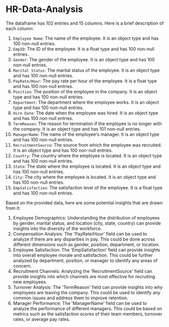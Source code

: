 # HR-Data-Analysis

The dataframe has 102 entries and 15 columns. Here is a brief description of each column:
1. `Employee Name`: The name of the employee. It is an object type and has 100 non-null entries.
2. `EmpID`: The ID of the employee. It is a float type and has 100 non-null entries.
3. `Gender`: The gender of the employee. It is an object type and has 100 non-null entries.
4. `Marital Status`: The marital status of the employee. It is an object type and has 100 non-null entries.
5. `PayRate/Hour`: The pay rate per hour of the employee. It is a float type and has 100 non-null entries.
6. `Position`: The position of the employee in the company. It is an object type and has 100 non-null entries.
7. `Department`: The department where the employee works. It is an object type and has 100 non-null entries.
8. `Hire Date`: The date when the employee was hired. It is an object type and has 100 non-null entries.
9. `TermReason`: The reason for termination if the employee is no longer with the company. It is an object type and has 101 non-null entries.
10. `ManagerName`: The name of the employee's manager. It is an object type and has 100 non-null entries.
11. `RecruitmentSource`: The source from which the employee was recruited. It is an object type and has 100 non-null entries.
12. `Country`: The country where the employee is located. It is an object type and has 100 non-null entries.
13. `State`: The state where the employee is located. It is an object type and has 100 non-null entries.
14. `City`: The city where the employee is located. It is an object type and has 100 non-null entries.
15. `EmpSatisfaction`: The satisfaction level of the employee. It is a float type and has 100 non-null entries.


Based on the provided data, here are some potential insights that are drawn from it:
1. Employee Demographics: Understanding the distribution of employees by gender, marital status, and location (city, state, country) can provide insights into the diversity of the workforce.
2. Compensation Analysis: The 'PayRate/Hour' field can be used to analyze if there are any disparities in pay. This could be done across different dimensions such as gender, position, department, or location.
3. Employee Satisfaction: The 'EmpSatisfaction' field can provide insights into overall employee morale and satisfaction. This could be further analyzed by department, position, or manager to identify any areas of concern.
4. Recruitment Channels: Analyzing the 'RecruitmentSource' field can provide insights into which channels are most effective for recruiting new employees.
5. Turnover Analysis: The 'TermReason' field can provide insights into why employees are leaving the company. This could be used to identify any common issues and address them to improve retention.
6. Manager Performance: The 'ManagerName' field can be used to analyze the performance of different managers. This could be based on metrics such as the satisfaction scores of their team members, turnover rates, or average pay rates.
